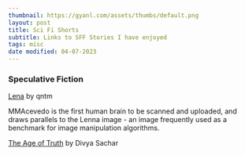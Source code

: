 ```yaml
---
thumbnail: https://gyanl.com/assets/thumbs/default.png
layout: post
title: Sci Fi Shorts
subtitle: Links to SFF Stories I have enjoyed
tags: misc
date modified: 04-07-2023
---
```


### Speculative Fiction

[Lena](https://qntm.org/mmacevedo) by qntm

MMAcevedo is the first human brain to be scanned and uploaded, and draws parallels to the Lenna image - an image frequently used as a benchmark for image manipulation algorithms.

[The Age of Truth](https://divyasachar.com/2010/10/21/the-age-of-truth-3/) by Divya Sachar
